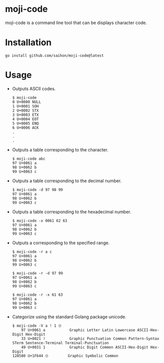 # moji-code

moji-code is a command line tool that can be displays character code.

# Installation

```
go install github.com/saihon/moji-code@latest
```

# Usage

* Outputs ASCII codes.
    ```
    $ moji-code
    0 U+0000 NULL
    1 U+0001 SOH
    2 U+0002 STX
    3 U+0003 ETX
    4 U+0004 EOT
    5 U+0005 ENQ
    6 U+0006 ACK
    .
    .
    .
    ```

* Outputs a table corresponding to the character.
    ```
    $ moji-code abc
    97 U+0061 a
    98 U+0062 b
    99 U+0063 c
    ```

* Outputs a table corresponding to the decimal number.
    ```
    $ moji-code -d 97 98 99
    97 U+0061 a
    98 U+0062 b
    99 U+0063 c
    ```

* Outputs a table corresponding to the hexadecimal number.
    ```
    $ moji-code -x 0061 62 63
    97 U+0061 a
    98 U+0062 b
    99 U+0063 c
    ```

* Outputs a corresponding to the specified range.
    ```
    $ moji-code -r a c
    97 U+0061 a
    98 U+0062 b
    99 U+0063 c
    
    $ moji-code -r -d 97 99
    97 U+0061 a
    98 U+0062 b
    99 U+0063 c
    
    $ moji-code -r -x 61 63
    97 U+0061 a
    98 U+0062 b
    99 U+0063 c
    ```

* Categorize using the standard Golang package unicode.
    ```
    $ moji-code -V a ! 1 🙄
        97 U+0061 a           Graphic Letter Latin Lowercase ASCII-Hex-Digit Hex-Digit
        33 U+0021 !           Graphic Punctuation Common Pattern-Syntax STerm Sentence-Terminal Terminal-Punctuation
        49 U+0031 1           Graphic Digit Common ASCII-Hex-Digit Hex-Digit
    128580 U+1F644 🙄         Graphic Symbolic Common
    ```
